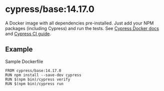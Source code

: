 <!-- WARNING: this file was autogenerated by generate-base-image.js -->
# cypress/base:14.17.0

A Docker image with all dependencies pre-installed.
Just add your NPM packages (including Cypress) and run the tests.
See [Cypress Docker docs](https://on.cypress.io/docker) and
[Cypress CI guide](https://on.cypress.io/ci).

## Example

Sample Dockerfile

```
FROM cypress/base:14.17.0
RUN npm install --save-dev cypress
RUN $(npm bin)/cypress verify
RUN $(npm bin)/cypress run
```
